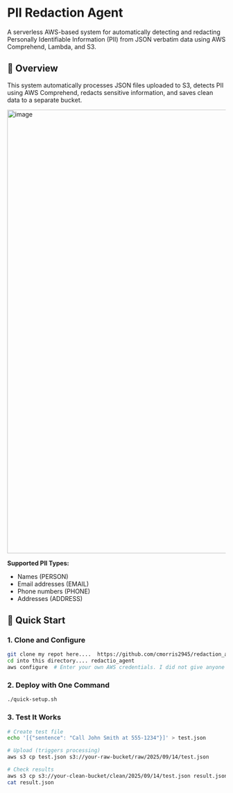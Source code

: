 # PII Redaction Agent

A serverless AWS-based system for automatically detecting and redacting Personally Identifiable Information (PII) from JSON verbatim data using AWS Comprehend, Lambda, and S3.

## 🎯 Overview

This system automatically processes JSON files uploaded to S3, detects PII using AWS Comprehend, redacts sensitive information, and saves clean data to a separate bucket.


<img width="1536" height="1024" alt="image" src="https://github.com/user-attachments/assets/91fb02f6-1621-42d4-9998-e13064ad1953" />



**Supported PII Types:**
- Names (PERSON)
- Email addresses (EMAIL)
- Phone numbers (PHONE)
- Addresses (ADDRESS)

## 🚀 Quick Start

### 1. Clone and Configure
```bash
git clone my repot here....  https://github.com/cmorris2945/redaction_agent_workflow.git
cd into this directory.... redactio_agent
aws configure  # Enter your own AWS credentials. I did not give anyone access to mine.
```

### 2. Deploy with One Command
```bash
./quick-setup.sh
```

### 3. Test It Works
```bash
# Create test file
echo '[{"sentence": "Call John Smith at 555-1234"}]' > test.json

# Upload (triggers processing)
aws s3 cp test.json s3://your-raw-bucket/raw/2025/09/14/test.json        ### put your approporiate name in here.

# Check results
aws s3 cp s3://your-clean-bucket/clean/2025/09/14/test.json result.json    #### same with this. Put your clean bucket name in here.
cat result.json
```
